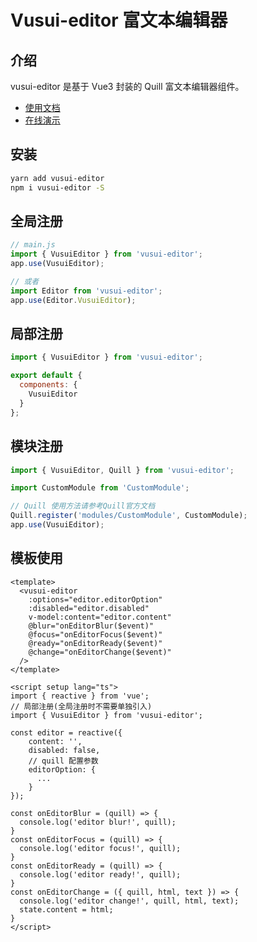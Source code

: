 # Vusui-editor 富文本编辑器

## 介绍

vusui-editor 是基于 Vue3 封装的 Quill 富文本编辑器组件。

- [使用文档](https://www.vusuil.com/editor)
- [在线演示](https://www.vusui.com/editor/guide/demo.html)

## 安装

```bash
yarn add vusui-editor
npm i vusui-editor -S
```

## 全局注册

```js
// main.js
import { VusuiEditor } from 'vusui-editor';
app.use(VusuiEditor);

// 或者
import Editor from 'vusui-editor';
app.use(Editor.VusuiEditor);
```

## 局部注册

```js
import { VusuiEditor } from 'vusui-editor';

export default {
  components: {
    VusuiEditor
  }
};
```

## 模块注册

```js
import { VusuiEditor, Quill } from 'vusui-editor';

import CustomModule from 'CustomModule';

// Quill 使用方法请参考Quill官方文档
Quill.register('modules/CustomModule', CustomModule);
app.use(VusuiEditor);
```

## 模板使用

```vue
<template>
  <vusui-editor
    :options="editor.editorOption"
    :disabled="editor.disabled"
    v-model:content="editor.content"
    @blur="onEditorBlur($event)"
    @focus="onEditorFocus($event)"
    @ready="onEditorReady($event)"
    @change="onEditorChange($event)"
  />
</template>

<script setup lang="ts">
import { reactive } from 'vue';
// 局部注册(全局注册时不需要单独引入)
import { VusuiEditor } from 'vusui-editor';

const editor = reactive({
    content: '',
    disabled: false,
    // quill 配置参数
    editorOption: {
      ...
    }
});

const onEditorBlur = (quill) => {
  console.log('editor blur!', quill);
}
const onEditorFocus = (quill) => {
  console.log('editor focus!', quill);
}
const onEditorReady = (quill) => {
  console.log('editor ready!', quill);
}
const onEditorChange = ({ quill, html, text }) => {
  console.log('editor change!', quill, html, text);
  state.content = html;
}
</script>
```
